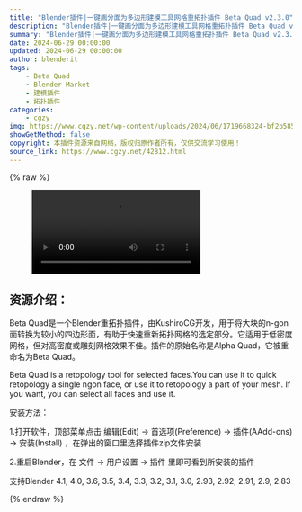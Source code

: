 ```yaml
---
title: "Blender插件|一键画分面为多边形建模工具网格重拓扑插件 Beta Quad v2.3.0"
description: "Blender插件|一键画分面为多边形建模工具网格重拓扑插件 Beta Quad v2.3.0"
summary: "Blender插件|一键画分面为多边形建模工具网格重拓扑插件 Beta Quad v2.3.0"
date: 2024-06-29 00:00:00
updated: 2024-06-29 00:00:00
author: blenderit
tags: 
    - Beta Quad
    - Blender Market
    - 建模插件
    - 拓扑插件
categories:
    - cgzy
img: https://www.cgzy.net/wp-content/uploads/2024/06/1719668324-bf2b585aaeb7a04.webp
showGetMethod: false
copyright: 本插件资源来自网络，版权归原作者所有，仅供交流学习使用！
source_link: https://www.cgzy.net/42812.html
---
```


{% raw %}
<figure class="wp-block-video aligncenter"><video controls src="http://cloud.video.taobao.com/play/u/null/p/1/e/6/t/1/469937097485.mp4"></video></figure><div class="wp-block-pandastudio-title"><div class="title_style_01"><h2 id="h2-0">资源介绍：</h2></div></div><p class="is-style-text-indent-2em">Beta Quad是一个Blender重拓扑插件，由KushiroCG开发，用于将大块的n-gon面转换为较小的四边形面，有助于快速重新拓扑网格的选定部分。它适用于低密度网格，但对高密度或雕刻网格效果不佳。插件的原始名称是Alpha Quad，它被重命名为Beta Quad。</p><p>Beta Quad is a retopology tool for selected faces.You can use it to quick retopology a single ngon face, or use it to retopology a part of your mesh. If you want, you can select all faces and use it.</p><div class="wp-block-pandastudio-title"><div class="title_style_01"><p>安装方法：</p></div></div><p>1.打开软件，顶部菜单点击 编辑(Edit) → 首选项(Preference) → 插件(AAdd-ons) → 安装(Install) ，在弹出的窗口里选择插件zip文件安装</p><p>2.重启Blender，在 文件 → 用户设置 → 插件 里即可看到所安装的插件</p><div class="wp-block-pandastudio-tips"><div class="tip success "><p>支持Blender 4.1, 4.0, 3.6, 3.5, 3.4, 3.3, 3.2, 3.1, 3.0, 2.93, 2.92, 2.91, 2.9, 2.83</p>
</div></div>
<div style="display: none">cgzy</div>
{% endraw %}